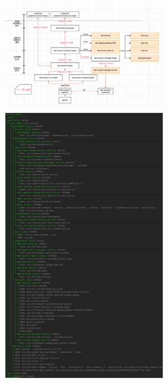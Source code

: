 



![image-20220920161205366](.mdImages/image-20220920161205366.png)



![20220920162409](.mdImages/20220920162409.jpg)










